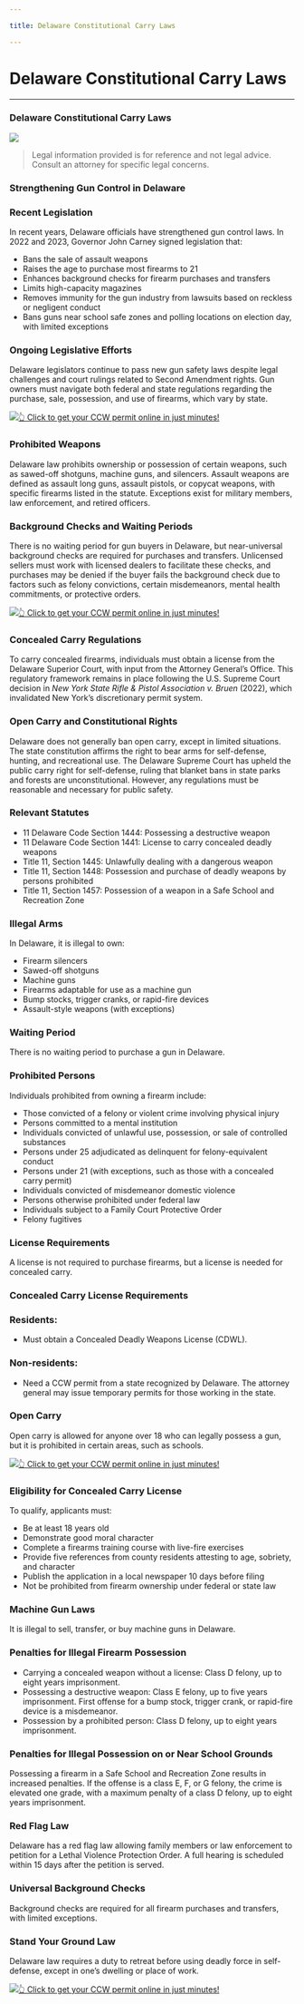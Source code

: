 ```yaml
---

title: Delaware Constitutional Carry Laws

---
```


# Delaware Constitutional Carry Laws

* * *

### Delaware Constitutional Carry Laws

![](https://cdn-images-1.medium.com/max/1200/1*AoLvlGhaj58N74kZrgE5Cg.png)

> Legal information provided is for reference and not legal advice. Consult an attorney for specific legal concerns.

### Strengthening Gun Control in Delaware

### Recent Legislation

In recent years, Delaware officials have strengthened gun control laws. In 2022 and 2023, Governor John Carney signed legislation that:

  * Bans the sale of assault weapons
  * Raises the age to purchase most firearms to 21
  * Enhances background checks for firearm purchases and transfers
  * Limits high-capacity magazines
  * Removes immunity for the gun industry from lawsuits based on reckless or negligent conduct
  * Bans guns near school safe zones and polling locations on election day, with limited exceptions



### Ongoing Legislative Efforts

Delaware legislators continue to pass new gun safety laws despite legal challenges and court rulings related to Second Amendment rights. Gun owners must navigate both federal and state regulations regarding the purchase, sale, possession, and use of firearms, which vary by state.

[![](https://cdn-images-1.medium.com/max/1200/1*aCmvRhaa5Xjz4zDZxHzAjg.png)](https://serp.ly/ccw)[👆 Click to get your CCW permit online in just minutes!](https://serp.ly/ccw)

### Prohibited Weapons

Delaware law prohibits ownership or possession of certain weapons, such as sawed-off shotguns, machine guns, and silencers. Assault weapons are defined as assault long guns, assault pistols, or copycat weapons, with specific firearms listed in the statute. Exceptions exist for military members, law enforcement, and retired officers.

### Background Checks and Waiting Periods

There is no waiting period for gun buyers in Delaware, but near-universal background checks are required for purchases and transfers. Unlicensed sellers must work with licensed dealers to facilitate these checks, and purchases may be denied if the buyer fails the background check due to factors such as felony convictions, certain misdemeanors, mental health commitments, or protective orders.

[![](https://cdn-images-1.medium.com/max/1200/1*TMCVgNoKp2NAtvLSAMkaJg.png)](https://serp.ly/ccw)[👆 Click to get your CCW permit online in just minutes!](https://serp.ly/ccw)

### Concealed Carry Regulations

To carry concealed firearms, individuals must obtain a license from the Delaware Superior Court, with input from the Attorney General’s Office. This regulatory framework remains in place following the U.S. Supreme Court decision in _New York State Rifle & Pistol Association v. Bruen_ (2022), which invalidated New York’s discretionary permit system.

### Open Carry and Constitutional Rights

Delaware does not generally ban open carry, except in limited situations. The state constitution affirms the right to bear arms for self-defense, hunting, and recreational use. The Delaware Supreme Court has upheld the public carry right for self-defense, ruling that blanket bans in state parks and forests are unconstitutional. However, any regulations must be reasonable and necessary for public safety.

### Relevant Statutes

  * 11 Delaware Code Section 1444: Possessing a destructive weapon
  * 11 Delaware Code Section 1441: License to carry concealed deadly weapons
  * Title 11, Section 1445: Unlawfully dealing with a dangerous weapon
  * Title 11, Section 1448: Possession and purchase of deadly weapons by persons prohibited
  * Title 11, Section 1457: Possession of a weapon in a Safe School and Recreation Zone



### Illegal Arms

In Delaware, it is illegal to own:

  * Firearm silencers
  * Sawed-off shotguns
  * Machine guns
  * Firearms adaptable for use as a machine gun
  * Bump stocks, trigger cranks, or rapid-fire devices
  * Assault-style weapons (with exceptions)



### Waiting Period

There is no waiting period to purchase a gun in Delaware.

### Prohibited Persons

Individuals prohibited from owning a firearm include:

  * Those convicted of a felony or violent crime involving physical injury
  * Persons committed to a mental institution
  * Individuals convicted of unlawful use, possession, or sale of controlled substances
  * Persons under 25 adjudicated as delinquent for felony-equivalent conduct
  * Persons under 21 (with exceptions, such as those with a concealed carry permit)
  * Individuals convicted of misdemeanor domestic violence
  * Persons otherwise prohibited under federal law
  * Individuals subject to a Family Court Protective Order
  * Felony fugitives



### License Requirements

A license is not required to purchase firearms, but a license is needed for concealed carry.

### Concealed Carry License Requirements

### Residents:

  * Must obtain a Concealed Deadly Weapons License (CDWL).



### Non-residents:

  * Need a CCW permit from a state recognized by Delaware. The attorney general may issue temporary permits for those working in the state.



### Open Carry

Open carry is allowed for anyone over 18 who can legally possess a gun, but it is prohibited in certain areas, such as schools.

[![](https://cdn-images-1.medium.com/max/1200/1*UmVcdbz7GlGdNVJMx2tkag.png)](https://serp.ly/ccw)[👆 Click to get your CCW permit online in just minutes!](https://serp.ly/ccw)

### Eligibility for Concealed Carry License

To qualify, applicants must:

  * Be at least 18 years old
  * Demonstrate good moral character
  * Complete a firearms training course with live-fire exercises
  * Provide five references from county residents attesting to age, sobriety, and character
  * Publish the application in a local newspaper 10 days before filing
  * Not be prohibited from firearm ownership under federal or state law



### Machine Gun Laws

It is illegal to sell, transfer, or buy machine guns in Delaware.

### Penalties for Illegal Firearm Possession

  * Carrying a concealed weapon without a license: Class D felony, up to eight years imprisonment.
  * Possessing a destructive weapon: Class E felony, up to five years imprisonment. First offense for a bump stock, trigger crank, or rapid-fire device is a misdemeanor.
  * Possession by a prohibited person: Class D felony, up to eight years imprisonment.



### Penalties for Illegal Possession on or Near School Grounds

Possessing a firearm in a Safe School and Recreation Zone results in increased penalties. If the offense is a class E, F, or G felony, the crime is elevated one grade, with a maximum penalty of a class D felony, up to eight years imprisonment.

### Red Flag Law

Delaware has a red flag law allowing family members or law enforcement to petition for a Lethal Violence Protection Order. A full hearing is scheduled within 15 days after the petition is served.

### Universal Background Checks

Background checks are required for all firearm purchases and transfers, with limited exceptions.

### Stand Your Ground Law

Delaware law requires a duty to retreat before using deadly force in self-defense, except in one’s dwelling or place of work.

[![](https://cdn-images-1.medium.com/max/2560/1*aCmvRhaa5Xjz4zDZxHzAjg.png)](https://serp.ly/ccw)[👆 Click to get your CCW permit online in just minutes!](https://serp.ly/ccw)


